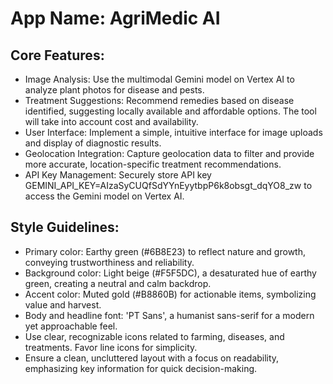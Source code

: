 # **App Name**: AgriMedic AI

## Core Features:

- Image Analysis: Use the multimodal Gemini model on Vertex AI to analyze plant photos for disease and pests.
- Treatment Suggestions: Recommend remedies based on disease identified, suggesting locally available and affordable options. The tool will take into account cost and availability.
- User Interface: Implement a simple, intuitive interface for image uploads and display of diagnostic results.
- Geolocation Integration: Capture geolocation data to filter and provide more accurate, location-specific treatment recommendations.
- API Key Management: Securely store API key GEMINI_API_KEY=AIzaSyCUQfSdYYnEyytbpP6k8obsgt_dqYO8_zw to access the Gemini model on Vertex AI.

## Style Guidelines:

- Primary color: Earthy green (#6B8E23) to reflect nature and growth, conveying trustworthiness and reliability.
- Background color: Light beige (#F5F5DC), a desaturated hue of earthy green, creating a neutral and calm backdrop.
- Accent color: Muted gold (#B8860B) for actionable items, symbolizing value and harvest.
- Body and headline font: 'PT Sans', a humanist sans-serif for a modern yet approachable feel. 
- Use clear, recognizable icons related to farming, diseases, and treatments. Favor line icons for simplicity.
- Ensure a clean, uncluttered layout with a focus on readability, emphasizing key information for quick decision-making.